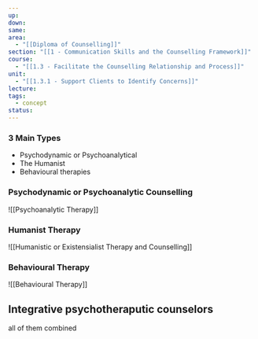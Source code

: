 ```yaml
---
up: 
down: 
same: 
area:
  - "[[Diploma of Counselling]]"
section: "[[1 - Communication Skills and the Counselling Framework]]"
course:
  - "[[1.3 - Facilitate the Counselling Relationship and Process]]"
unit:
  - "[[1.3.1 - Support Clients to Identify Concerns]]"
lecture: 
tags:
  - concept
status:
---
```

### 3 Main Types
- Psychodynamic or Psychoanalytical
- The Humanist
- Behavioural therapies

### Psychodynamic or Psychoanalytic Counselling
![[Psychoanalytic Therapy]]

### Humanist Therapy
![[Humanistic or Existensialist Therapy and Counselling]]


### Behavioural Therapy
![[Behavioural Therapy]]


## Integrative psychotheraputic counselors
all of them combined